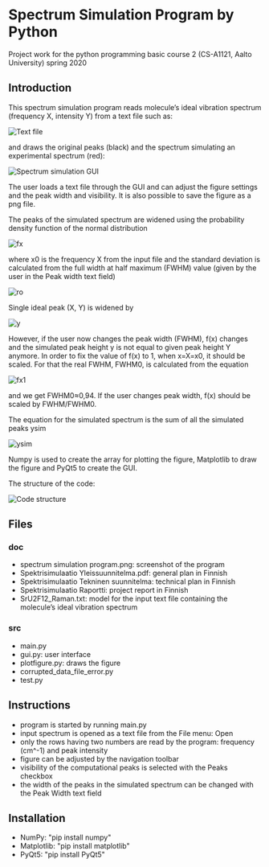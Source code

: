 # Spectrum Simulation Program by Python

Project work for the python programming basic course 2 (CS-A1121, Aalto University) spring 2020

## Introduction

This spectrum simulation program reads molecule’s ideal vibration spectrum (frequency X, intensity Y) from a text file such as:

![Text file](https://github.com/Katijoz/spectrum-simulation-python/blob/master/images/text%20file%20example.png)

and draws the original peaks (black) and the spectrum simulating an experimental spectrum (red):

![Spectrum simulation GUI](https://github.com/Katijoz/spectrum-simulation-python/blob/master/images/spectrum%20simulation%20program.png)

The user loads a text file through the GUI and can adjust the figure settings and the peak width and visibility. It is also possible to save the figure as a png file. 

The peaks of the simulated spectrum are widened using the probability density function of the normal distribution

![fx](https://github.com/Katijoz/spectrum-simulation-python/blob/master/images/fx.png)

where x0 is the frequency X from the input file and the standard deviation is calculated from the full width at half maximum (FWHM) value (given by the user in the Peak width text field)

![ro](https://github.com/Katijoz/spectrum-simulation-python/blob/master/images/ro.png)

Single ideal peak (X, Y) is widened by

![y](https://github.com/Katijoz/spectrum-simulation-python/blob/master/images/y.png)

However, if the user now changes the peak width (FWHM), f(x) changes and the simulated peak height y is not equal to given peak height Y anymore. In order to fix the value of f(x) to 1, when x=X=x0, it should be scaled. For that the real FWHM, FWHM0, is calculated from the equation

![fx1](https://github.com/Katijoz/spectrum-simulation-python/blob/master/images/fx1.png)

and we get FWHM0≈0,94. If the user changes peak width, f(x) should be scaled by FWHM/FWHM0. 

The equation for the simulated spectrum is the sum of all the simulated peaks ysim

![ysim](https://github.com/Katijoz/spectrum-simulation-python/blob/master/images/ysim.png)

Numpy is used to create the array for plotting the figure, Matplotlib to draw the figure and PyQt5 to create the GUI. 

The structure of the code: 

![Code structure](https://github.com/Katijoz/spectrum-simulation-python/blob/master/images/code%20structure.png)

## Files

### doc
- spectrum simulation program.png: screenshot of the program
- Spektrisimulaatio Yleissuunnitelma.pdf: general plan in Finnish
- Spektrisimulaatio Tekninen suunnitelma: technical plan in Finnish
- Spektrisimulaatio Raportti: project report in Finnish
- SrU2F12_Raman.txt: model for the input text file containing the molecule’s ideal vibration spectrum

### src
- main.py
- gui.py: user interface
- plotfigure.py: draws the figure
- corrupted_data_file_error.py
- test.py

## Instructions
- program is started by running main.py
- input spectrum is opened as a text file from the File menu: Open
- only the rows having two numbers are read by the program: frequency (cm^-1) and peak intensity 
- figure can be adjusted by the navigation toolbar
- visibility of the computational peaks is selected with the Peaks checkbox 
- the width of the peaks in the simulated spectrum can be changed with the Peak Width text field

## Installation
- NumPy: "pip install numpy"
- Matplotlib: "pip install matplotlib"
- PyQt5: "pip install PyQt5"
